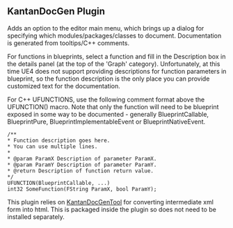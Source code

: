 KantanDocGen Plugin
-------------

Adds an option to the editor main menu, which brings up a dialog for specifying which modules/packages/classes to document.
Documentation is generated from tooltips/C++ comments.

For functions in blueprints, select a function and fill in the Description box in the details panel (at the top of the 'Graph' category). Unfortunately, at this time UE4 does not support providing descriptions for function parameters in blueprint, so the function description is the only place you can provide customized text for the documentation.

For C++ UFUNCTIONS, use the following comment format above the UFUNCTION() macro. Note that only the function will need to be blueprint exposed in some way to be documented - generally BlueprintCallable, BlueprintPure, BlueprintImplementableEvent or BlueprintNativeEvent.

```
/**
* Function description goes here.
* You can use multiple lines.
*
* @param ParamX Description of parameter ParamX.
* @param ParamY Description of parameter ParamY.
* @return Description of function return value.
*/
UFUNCTION(BlueprintCallable, ...)
int32 SomeFunction(FString ParamX, bool ParamY);
```
This plugin relies on [KantanDocGenTool](https://github.com/kamrann/KantanDocGenTool) for converting intermediate xml form into html. This is packaged inside the plugin so does not need to be installed separately.
